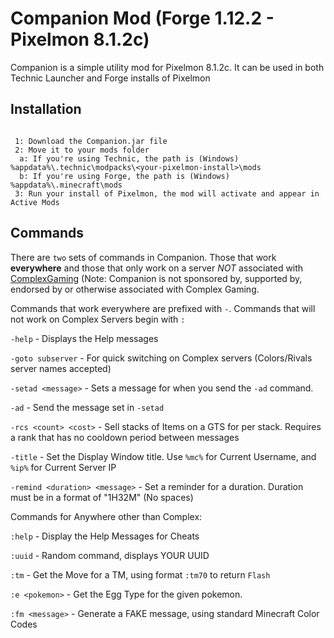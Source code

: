 # Companion Mod (Forge 1.12.2 - Pixelmon 8.1.2c)

Companion is a simple utility mod for Pixelmon 8.1.2c. It can be used in both Technic Launcher and Forge installs of Pixelmon

## Installation
```ldif

 1: Download the Companion.jar file
 2: Move it to your mods folder
  a: If you're using Technic, the path is (Windows) %appdata%\.technic\modpacks\<your-pixelmon-install>\mods
  b: If you're using Forge, the path is (Windows) %appdata%\.minecraft\mods
 3: Run your install of Pixelmon, the mod will activate and appear in Active Mods

```

## Commands
There are `two` sets of commands in Companion. Those that work **everywhere** and those that only work on a server *NOT* associated with [ComplexGaming](https://mc-complex.com) (Note: Companion is not sponsored by, supported by, endorsed by or otherwise associated with Complex Gaming.

Commands that work everywhere are prefixed with `-`. Commands that will not work on Complex Servers begin with `:`

`-help` - Displays the Help messages

`-goto subserver` - For quick switching on Complex servers (Colors/Rivals server names accepted)

`-setad <message>` - Sets a message for when you send the `-ad` command.

`-ad` - Send the message set in `-setad`

`-rcs <count> <cost>` - Sell <count> stacks of Items on a GTS for <cost> per stack. Requires a rank that has no cooldown period between messages

`-title` - Set the Display Window title. Use `%mc%` for Current Username, and `%ip%` for Current Server IP

`-remind <duration> <message>` - Set a reminder for a duration. Duration must be in a format of "1H32M" (No spaces)


Commands for Anywhere other than Complex:

`:help` - Display the Help Messages for Cheats

`:uuid` - Random command, displays YOUR UUID

`:tm` - Get the Move for a TM, using format `:tm70` to return `Flash`

`:e <pokemon>` - Get the Egg Type for the given pokemon.

`:fm <message>` - Generate a FAKE message, using standard Minecraft Color Codes



